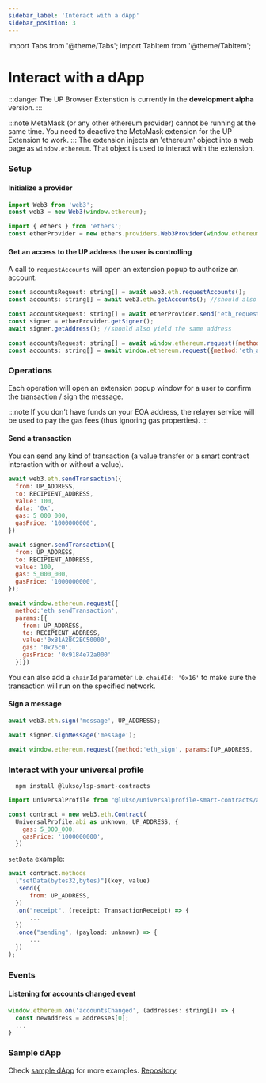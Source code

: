 ```yaml
---
sidebar_label: 'Interact with a dApp'
sidebar_position: 3
---
```


import Tabs from '@theme/Tabs';
import TabItem from '@theme/TabItem';

# Interact with a dApp

:::danger
The UP Browser Extenstion is currently in the **development alpha** version.
:::

:::note
MetaMask (or any other ethereum provider) cannot be running at the same time. You need to deactive the MetaMask extension for the UP Extension to work.
:::
The extension injects an 'ethereum' object into a web page as `window.ethereum`. That object is used to interact with the extension.

### Setup

#### Initialize a provider

<Tabs>
  <TabItem value="web3" label="web3">

  ```js
  import Web3 from 'web3';
  const web3 = new Web3(window.ethereum);
  ```

  </TabItem>
  <TabItem value="etherjs" label="etherjs">

  ```js
  import { ethers } from 'ethers';
  const etherProvider = new ethers.providers.Web3Provider(window.ethereum);
  ```

  </TabItem>
</Tabs>


  
#### Get an access to the UP address the user is controlling

A call to `requestAccounts` will open an extension popup to authorize an account.

<Tabs>
  <TabItem value="web3" label="web3">

  ```js
  const accountsRequest: string[] = await web3.eth.requestAccounts();
  const accounts: string[] = await web3.eth.getAccounts(); //should also yield the same address
  ```

  </TabItem>
  <TabItem value="etherjs" label="etherjs">

  ```js
  const accountsRequest: string[] = await etherProvider.send('eth_requestAccounts', []);
  const signer = etherProvider.getSigner();
  await signer.getAddress(); //should also yield the same address
  ```

  </TabItem>
  <TabItem value="raw" label="raw">

  ```js
  const accountsRequest: string[] = await window.ethereum.request({method:'eth_requestAccounts', params:[]});
  const accounts: string[] = await window.ethereum.request({method:'eth_accounts', params:[]}); //should also yield the same address
  ```

  </TabItem>
</Tabs>

### Operations

Each operation will open an extension popup window for a user to confirm the transaction / sign the message.

:::note
If you don't have funds on your EOA address, the relayer service will be used to pay the gas fees (thus ignoring gas properties).
:::

#### Send a transaction

You can send any kind of transaction (a value transfer or a smart contract interaction with or without a value).  

<Tabs>
  <TabItem value="web3" label="web3">

  ```js
  await web3.eth.sendTransaction({
    from: UP_ADDRESS,
    to: RECIPIENT_ADDRESS,
    value: 100,
    data: '0x',
    gas: 5_000_000,
    gasPrice: '1000000000',
  })
  ```

  </TabItem>
  <TabItem value="etherjs" label="etherjs">

  ```js
  await signer.sendTransaction({
    from: UP_ADDRESS,
    to: RECIPIENT_ADDRESS,
    value: 100,
    gas: 5_000_000,
    gasPrice: '1000000000',
  });
  ```

  </TabItem>
  <TabItem value="raw" label="raw">

  ```js
  await window.ethereum.request({
    method:'eth_sendTransaction', 
    params:[{ 
      from: UP_ADDRESS, 
      to: RECIPIENT_ADDRESS, 
      value:'0xB1A2BC2EC50000',
      gas: '0x76c0',
      gasPrice: '0x9184e72a000'
    }]})
  ```

  </TabItem>
</Tabs>

You can also add a `chainId` parameter i.e. `chaidId: '0x16'` to make sure the transaction will run on the specified network.

#### Sign a message

<Tabs>
  <TabItem value="web3" label="web3">

  ```js
  await web3.eth.sign('message', UP_ADDRESS);
  ```

  </TabItem>
  <TabItem value="etherjs" label="etherjs">

  ```js
  await signer.signMessage('message');
  ```

  </TabItem>
  <TabItem value="raw" label="raw">

  ```js
  await window.ethereum.request({method:'eth_sign', params:[UP_ADDRESS, '0xdeadbeaf']});
  ```

  </TabItem>
</Tabs>

### Interact with your universal profile

```shell
  npm install @lukso/lsp-smart-contracts
  ```

```js
import UniversalProfile from "@lukso/universalprofile-smart-contracts/artifacts/UniversalProfile.json";

const contract = new web3.eth.Contract(
  UniversalProfile.abi as unknown, UP_ADDRESS, {
    gas: 5_000_000, 
    gasPrice: '1000000000',
  })
```

`setData` example:

```js
await contract.methods
  ["setData(bytes32,bytes)"](key, value)
  .send({
      from: UP_ADDRESS,
  })
  .on("receipt", (receipt: TransactionReceipt) => {
      ...
  })
  .once("sending", (payload: unknown) => {
      ...
  })
);
```

### Events

#### Listening for accounts changed event

<Tabs>
  <TabItem value="web3" label="web3">

  ```js
  window.ethereum.on('accountsChanged', (addresses: string[]) => {
    const newAddress = addresses[0];
    ...
  }
  ```

  </TabItem>
</Tabs>


### Sample dApp

Check [sample dApp](https://up-sample-web-app.staging.lukso.dev/) for more examples. [Repository](https://github.com/lukso-network/universalprofile-sample-web-app)
